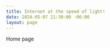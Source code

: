```yaml
---
title: Internet at the speed of light!
date: 2024-05-07 21:30:00 -06:00
layout: page
---
```


Home page